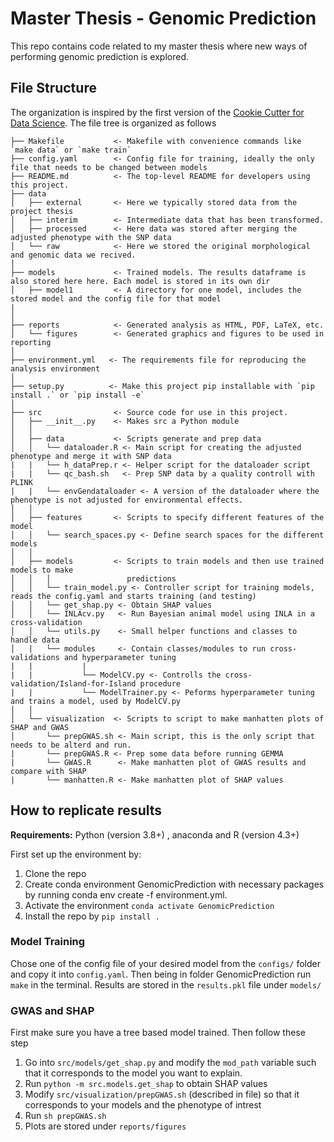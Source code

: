 # Master Thesis - Genomic Prediction
This repo contains code related to my master thesis where new ways of performing genomic prediction is explored. 

## File Structure

The organization is inspired by the first version of the [Cookie Cutter for Data Science](https://cookiecutter-data-science.drivendata.org/v1/). The file tree is organized as follows


```
├── Makefile           <- Makefile with convenience commands like `make data` or `make train`
├── config.yaml        <- Config file for training, ideally the only file that needs to be changed between models   
├── README.md          <- The top-level README for developers using this project.
├── data
│   ├── external       <- Here we typically stored data from the project thesis
│   ├── interim        <- Intermediate data that has been transformed.
│   ├── processed      <- Here data was stored after merging the adjusted phenotype with the SNP data
│   └── raw            <- Here we stored the original morphological and genomic data we recived.
│
├── models             <- Trained models. The results dataframe is also stored here here. Each model is stored in its own dir
│   ├── model1         <- A directory for one model, includes the stored model and the config file for that model 
|
│
├── reports            <- Generated analysis as HTML, PDF, LaTeX, etc.
│   └── figures        <- Generated graphics and figures to be used in reporting
│
├── environment.yml   <- The requirements file for reproducing the analysis environment
│
├── setup.py          <- Make this project pip installable with `pip install .` or `pip install -e`
│
├── src                <- Source code for use in this project.
│   ├── __init__.py    <- Makes src a Python module
│   │
│   ├── data           <- Scripts generate and prep data
│   │   └── dataloader.R <- Main script for creating the adjusted phenotype and merge it with SNP data
|   |   └── h_dataPrep.r <- Helper script for the dataloader script
|   |   └── qc_bash.sh   <- Prep SNP data by a quality controll with PLINK
|   |   └── envGendataloader <- A version of the dataloader where the phenotype is not adjusted for environmental effects.
│   │
│   ├── features       <- Scripts to specify different features of the model
│   │   └── search_spaces.py <- Define search spaces for the different models
│   │
│   ├── models         <- Scripts to train models and then use trained models to make
│   │   │                 predictions
│   │   └── train_model.py <- Controller script for training models, reads the config.yaml and starts training (and testing)
│   │   └── get_shap.py <- Obtain SHAP values 
│   │   └── INLAcv.py   <- Run Bayesian animal model using INLA in a cross-validation
│   │   └── utils.py    <- Small helper functions and classes to handle data
│   |   └── modules     <- Contain classes/modules to run cross-validations and hyperparameter tuning
|   |           |
|   |           └── ModelCV.py <- Controlls the cross-validation/Island-for-Island procedure
|   |           └── ModelTrainer.py <- Peforms hyperparameter tuning and trains a model, used by ModelCV.py
│   │
│   └── visualization  <- Scripts to script to make manhatten plots of SHAP and GWAS
│       └── prepGWAS.sh <- Main script, this is the only script that needs to be alterd and run.
|       └── prepGWAS.R <- Prep some data before running GEMMA
|       └── GWAS.R      <- Make manhatten plot of GWAS results and compare with SHAP
|       └── manhatten.R <- Make manhatten plot of SHAP values
```

## How to replicate results
**Requirements:** Python (version 3.8+) , anaconda and R (version 4.3+)

First set up the environment by: 
1. Clone the repo
2. Create conda environment GenomicPrediction with necessary packages by running conda env create -f environment.yml.
3. Activate the environment `conda activate GenomicPrediction`
3. Install the repo by `pip install .`

### Model Training
Chose one of the config file of your desired model from the `configs/` folder and copy it into `config.yaml`. Then being in folder GenomicPrediction run `make` in the terminal. Results are stored in the `results.pkl` file under `models/`

### GWAS and SHAP
First make sure you have a tree based model trained. Then follow these step 
1. Go into `src/models/get_shap.py` and modify the `mod_path` variable such that it corresponds to the model you want to explain.
2. Run `python -m src.models.get_shap` to obtain SHAP values
3. Modify `src/visualization/prepGWAS.sh` (described in file) so that it corresponds to your models and the phenotype of intrest
4. Run  `sh prepGWAS.sh`
5. Plots are stored under `reports/figures`

